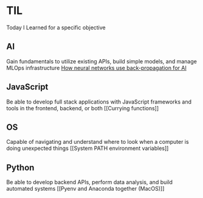 # TIL
Today I Learned
for a specific objective
## AI
Gain fundamentals to utilize existing APIs, build simple models, and manage MLOps infrastructure 
[How neural networks use back-propagation for AI](https://github.com/linnalihe/til/blob/main/tech/AI/How%20neural%20networks%20use%20back-propagation%20for%20AI.md)

## JavaScript
Be able to develop full stack applications with JavaScript frameworks and tools in the frontend, backend, or both
[[Currying functions]]

## OS
Capable of navigating and understand where to look when a computer is doing unexpected things
[[System PATH environment variables]]

## Python
Be able to develop backend APIs, perform data analysis, and build automated systems
[[Pyenv and Anaconda together (MacOS)]]